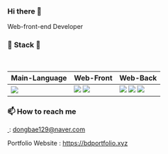 ### Hi there 👋

Web-front-end Developer

<h3>
        <g-emoji class="g-emoji" alias="hammer"
            fallback-src="https://github.githubassets.com/images/icons/emoji/unicode/1f528.png">🔨</g-emoji>
        <strong>Stack</strong>
        <g-emoji class="g-emoji" alias="wrench"
            fallback-src="https://github.githubassets.com/images/icons/emoji/unicode/1f527.png">🔧</g-emoji>
    </h3>
    <br>
    <table>
        <thead>
            <tr>
                <th>Main-Language</th>
                <th>Web-Front</th>
                <th>Web-Back</th>
            </tr>
        </thead>
        <tbody>
            <tr>
                <td><img src="https://camo.githubusercontent.com/318695bb8bb3f74e026bb85d3b3a94aaf489017986ea5384d10a789617ec00ed/68747470733a2f2f696d672e736869656c64732e696f2f62616467652f4a6176615363726970742d4637444631453f7374796c653d666c61742d737175617265266c6f676f3d4a617661536372697074266c6f676f436f6c6f723d7768697465"
                        data-canonical-src="https://img.shields.io/badge/JavaScript-F7DF1E?style=flat-square&amp;logo=JavaScript&amp;logoColor=white"
                        style="max-width:100%;"></td>
                <td>
                    <img src="https://img.shields.io/badge/-ReactJs-61DAFB?logo=react&logoColor=white">
                    <img src="https://img.shields.io/badge/-Redux--Saga-brightgreen?logo=redux-saga">
                </td>
                <td>
                    <img src="https://img.shields.io/badge/-Express-gray?logo=javascript&logoColor=white">
                    <img src="https://img.shields.io/badge/-Mysql-blue?logo=mysql&logoColor=black">
                    <img src="https://img.shields.io/badge/-Sequelize-yellow">
                </td>
            </tr>
        </tbody>
    </table>

<h3>📫 How to reach me</h3>
    <p>
        <a href="mailto:dongbae129@naver.com">
            <img src="https://img.shields.io/badge/-Naver-white?logo=naver" alt="">
        </a> : <a href="mailto:dongbae129@naver.com">dongbae129@naver.com</a>
    </p>
    <p>Portfolio Website : <a href="https://bdportfolio.xyz" target="_blank">https://bdportfolio.xyz</a></p>

<!--
**dongbae129/dongbae129** is a ✨ _special_ ✨ repository because its `README.md` (this file) appears on your GitHub profile.

Here are some ideas to get you started:

- 🔭 I’m currently working on ...
- 🌱 I’m currently learning ...
- 👯 I’m looking to collaborate on ...
- 🤔 I’m looking for help with ...
- 💬 Ask me about ...
- 📫 How to reach me: ...
- 😄 Pronouns: ...
- ⚡ Fun fact: ...
-->
